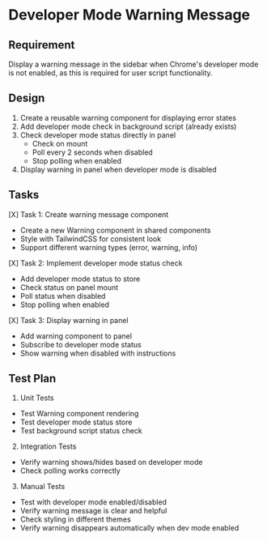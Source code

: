 # Developer Mode Warning Message

## Requirement
Display a warning message in the sidebar when Chrome's developer mode is not enabled, as this is required for user script functionality.

## Design
1. Create a reusable warning component for displaying error states
2. Add developer mode check in background script (already exists)
3. Check developer mode status directly in panel
   - Check on mount
   - Poll every 2 seconds when disabled
   - Stop polling when enabled
4. Display warning in panel when developer mode is disabled

## Tasks
[X] Task 1: Create warning message component
- Create a new Warning component in shared components
- Style with TailwindCSS for consistent look
- Support different warning types (error, warning, info)

[X] Task 2: Implement developer mode status check
- Add developer mode status to store
- Check status on panel mount
- Poll status when disabled
- Stop polling when enabled

[X] Task 3: Display warning in panel
- Add warning component to panel
- Subscribe to developer mode status
- Show warning when disabled with instructions

## Test Plan
1. Unit Tests
- Test Warning component rendering
- Test developer mode status store
- Test background script status check

2. Integration Tests
- Verify warning shows/hides based on developer mode
- Check polling works correctly

3. Manual Tests
- Test with developer mode enabled/disabled
- Verify warning message is clear and helpful
- Check styling in different themes
- Verify warning disappears automatically when dev mode enabled
